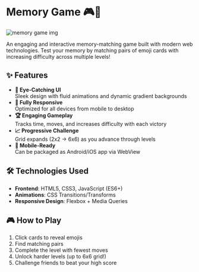 # Memory Game 🎮🧠

![memory game img](https://github.com/user-attachments/assets/e9b6eb91-ffd0-4a7c-9075-7bab6fc22091)

An engaging and interactive memory-matching game built with modern web technologies. Test your memory by matching pairs of emoji cards with increasing difficulty across multiple levels!

## ✨ Features

- **🎨 Eye-Catching UI**  
  Sleek design with fluid animations and dynamic gradient backgrounds
- **📱 Fully Responsive**  
  Optimized for all devices from mobile to desktop
- **🏆 Engaging Gameplay**  
  Tracks time, moves, and increases difficulty with each victory
- **📈 Progressive Challenge**  
  Grid expands (2x2 → 6x6) as you advance through levels
- **📲 Mobile-Ready**  
  Can be packaged as Android/iOS app via WebView

## 🛠 Technologies Used

- **Frontend**: HTML5, CSS3, JavaScript (ES6+)
- **Animations**: CSS Transitions/Transforms
- **Responsive Design**: Flexbox + Media Queries

## 🎮 How to Play

1. Click cards to reveal emojis
2. Find matching pairs
3. Complete the level with fewest moves
4. Unlock harder levels (up to 6x6 grid!)
5. Challenge friends to beat your high score
